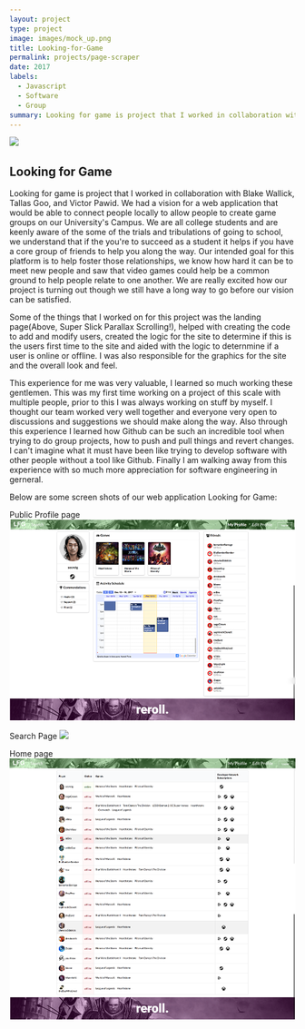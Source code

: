 ```yaml
---
layout: project
type: project
image: images/mock_up.png
title: Looking-for-Game
permalink: projects/page-scraper
date: 2017
labels:
  - Javascript
  - Software
  - Group
summary: Looking for game is project that I worked in collaboration with Blake Wallick, Tallas Goo, and Victor Pawid
---
```


<img class="ui fluid image" src="../images/mock_up.png">

## Looking for Game
Looking for game is project that I worked in collaboration with Blake Wallick, Tallas Goo, and Victor Pawid. We had a vision for a web application that would be able to connect people locally to allow people to create game groups on our University's Campus. We are all college students and are keenly aware of the some of the trials and tribulations of going to school, we understand that if the you're to succeed as a student it helps if you have a core group of friends to help you along the way. Our intended goal for this platform is to help foster those relationships, we know how hard it can be to meet new people and saw that video games could help be a common ground to help people relate to one another. We are really excited how our project is turning out though we still have a long way to go before our vision can be satisfied. 

Some of the things that I worked on for this project was the landing page(Above, Super Slick Parallax Scrolling!), helped with creating the code to add and modify users, created the logic for the site to determine if this is the users first time to the site and aided with the logic to deternmine if a user is online or offline. I was also responsible for the graphics for the site and the overall look and feel. 

This experience for me was very valuable, I learned so much working these gentlemen. This was my first time working on a project of this scale with multiple people, prior to this I was always working on stuff by myself. I thought our team worked very well together and everyone very open to discussions and suggestions we should make along the way. Also through this experience I learned how Github can be such an incredible tool when trying to do group projects, how to push and pull things and revert changes. I can't imagine what it must have been like trying to develop software with other people without a tool like Github. Finally I am walking away from this experience with so much more appreciation for software engineering in gerneral.

Below are some screen shots of our web application Looking for Game:

Public Profile page
<img class="ui fluid image" src="../images/merged_pub_profile.png">

Search Page
<img class="ui fluid image" src="../images/merged_search_page.png">

Home page
<img class="ui fluid image" src="../images/merged_home_page.png">

